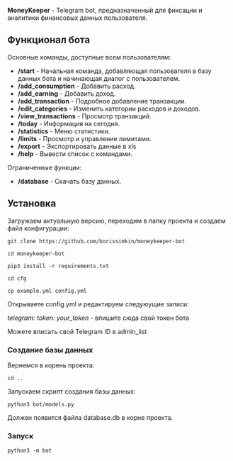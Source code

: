 **MoneyKeeper** - Telegram bot, предназначенный для фиксации и аналитики финансовых данных пользователя.

## Функционал бота

Основные команды, доступные всем пользователям:
 - **/start** - Начальная команда, добавляющая пользователя в базу данных бота и начинающая диалог с пользователем.
 - **/add_consumption** - Добавить расход.
 - **/add_earning** - Добавить доход.
 - **/add_transaction** - Подробное добавление транзакции.
 - **/edit_categories** - Изменить категории расходов и доходов.
 - **/view_transactions** - Просмотр транзакций.
 - **/today** - Информация на сегодня.
 - **/statistics** - Меню статистики.
 - **/limits** - Просмотр и управление лимитами.
 - **/export** - Экспортировать данные в xls
 - **/help** - Вывести список с командами.

Ограниченные функции:
 - **/database** - Скачать базу данных.

## Установка
 
 Загружаем актуальную версию, переходим в папку проекта и создаем файл конфигурации:
 
 `git clone https://github.com/borissimkin/moneykeeper-bot`
 
 `cd moneykeeper-bot`
 
 `pip3 install -r requirements.txt`
 
 `cd cfg`
 
 `cp example.yml config.yml`
 
 Открываете config.yml и редактируем следуюущие записи:
 
 _telegram:
  token: your_token_ - впишите сюда свой токен бота
  
 Можете вписать свой Telegram ID в admin_list
 
### Создание базы данных
Вернемся в корень проекта:

`cd ..`

Запускаем скрипт создания базы данных:

`python3 bot/models.py`

Должен появится файла database.db в корне проекта.

### Запуск

`python3 -m bot`
 
 
 
